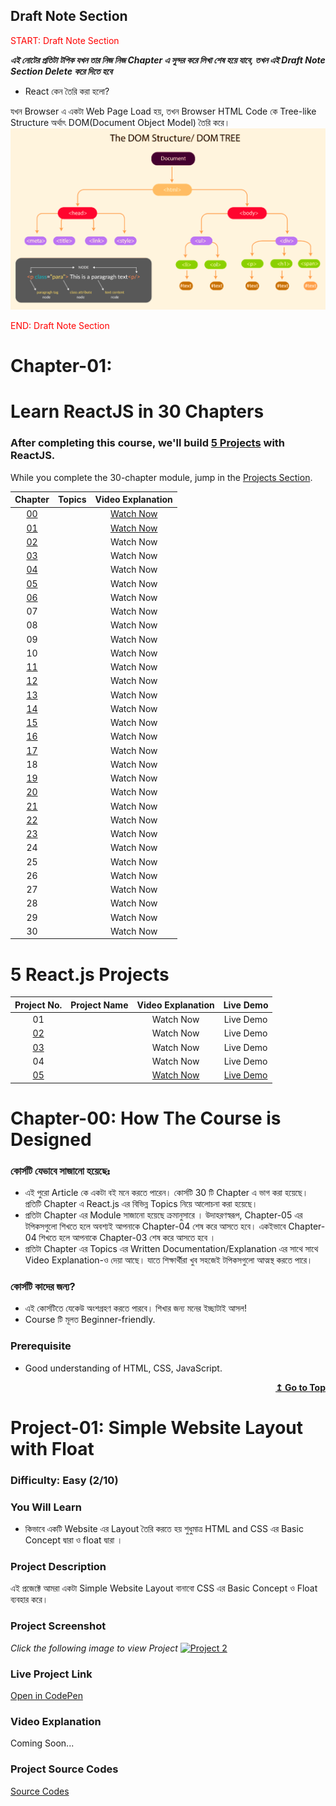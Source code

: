 ## Draft Note Section

<font color="red">START: Draft Note Section</font>

**_এই নোটের প্রতিটা টপিক যখন তার নিজ নিজ Chapter এ সুন্দর করে লিখা শেষ হয়ে যাবে, তখন এই Draft Note Section Delete করে দিতে হবে_**

- React কেন তৈরি করা হলো?

যখন Browser এ একটা Web Page Load হয়, তখন Browser HTML Code কে Tree-like Structure অর্থাৎ DOM(Document Object Model) তৈরি করে।
![DOM](./images/1.png)

<font color="red">END: Draft Note Section</font>

# Chapter-01:

# Learn ReactJS in 30 Chapters

### After completing this course, we'll build [5 Projects](#) with ReactJS.

While you complete the 30-chapter module, jump in the [Projects Section](#).

|                                         Chapter                                         |                                        Topics                                         | Video Explanation |
| :-------------------------------------------------------------------------------------: | :-----------------------------------------------------------------------------------: | :---------------: |
|                      [00](#chapter-00-how-the-course-is-designed)                       |                      [](#chapter-00-how-the-course-is-designed)                       |   [Watch Now]()   |
| [01](#chapter-01-what-is-nextjs-features-of-nextjs-environment-setup-project-structure) | [](#chapter-01-what-is-nextjs-features-of-nextjs-environment-setup-project-structure) |   [Watch Now]()   |
|                 [02](#chapter-02-html-quotation-link-image-and-favicon)                 |                 [](#chapter-02-html-quotation-link-image-and-favicon)                 |     Watch Now     |
|    [03](#chapter-03-html-table-list-iframes-code-tag-semantic-element-and-entities)     |    [](#chapter-03-html-table-list-iframes-code-tag-semantic-element-and-entities)     |     Watch Now     |
|                [04](#chapter-04-html-symbols-emojis-charsets-and-forms)                 |                [](#chapter-04-html-symbols-emojis-charsets-and-forms)                 |     Watch Now     |
|                    [05](#chapter-05-html-canvas-svg-and-html-media)                     |                    [](#chapter-05-html-canvas-svg-and-html-media)                     |     Watch Now     |
|      [06](#chapter-06-introduction-to-css-css-selectors-ways-of-styling-and-color)      |      [](#chapter-06-introduction-to-css-css-selectors-ways-of-styling-and-color)      |     Watch Now     |
|                                           07                                            |                                                                                       |     Watch Now     |
|                                           08                                            |                                                                                       |     Watch Now     |
|                                           09                                            |                                                                                       |     Watch Now     |
|                                           10                                            |                                                                                       |     Watch Now     |
|                     [11](#chapter-11-css-position-z-index-overflow)                     |                     [](#chapter-11-css-position-z-index-overflow)                     |     Watch Now     |
|                      [12](#chapter-12-css-float-display-alignment)                      |                      [](#chapter-12-css-float-display-alignment)                      |     Watch Now     |
|                              [13](#chapter-13-css-flexbox)                              |                              [](#chapter-13-css-flexbox)                              |     Watch Now     |
|                             [14](#chapter-14-css-selectors)                             |                             [](#chapter-14-css-selectors)                             |     Watch Now     |
|                         [15](#chapter-15-css-text-fonts--icons)                         |                         [](#chapter-15-css-text-fonts--icons)                         |     Watch Now     |
|               [16](#chapter-16-css-links-lists-tables-display--max-width)               |               [](#chapter-16-css-links-lists-tables-display--max-width)               |     Watch Now     |
|                  [17](#chapter-17-css-image-gallery-and-image-sprites)                  |                  [](#chapter-17-css-image-gallery-and-image-sprites)                  |     Watch Now     |
|                                           18                                            |                                                                                       |     Watch Now     |
|                [19](#chapter-19-visualize-and-play-with-css-properties)                 |                [](#chapter-19-visualize-and-play-with-css-properties)                 |     Watch Now     |
|                            [20](#chapter-20-css-grid-layout)                            |                            [](#chapter-20-css-grid-layout)                            |     Watch Now     |
|                             [21](#chapter-21-css-gradient)                              |                             [](#chapter-21-css-gradient)                              |     Watch Now     |
|                       [22](#chapter-22-css-2d-and-3d-transforms)                        |                       [](#chapter-22-css-2d-and-3d-transforms)                        |     Watch Now     |
|                            [23](#chapter-23-css-animations)                             |                                         []()                                          |     Watch Now     |
|                                           24                                            |                                                                                       |     Watch Now     |
|                                           25                                            |                                                                                       |     Watch Now     |
|                                           26                                            |                                                                                       |     Watch Now     |
|                                           27                                            |                                                                                       |     Watch Now     |
|                                           28                                            |                                                                                       |     Watch Now     |
|                                           29                                            |                                                                                       |     Watch Now     |
|                                           30                                            |                                                                                       |     Watch Now     |

# 5 React.js Projects

|                     Project No.                      |                    Project Name                    | Video Explanation |   Live Demo   |
| :--------------------------------------------------: | :------------------------------------------------: | :---------------: | :-----------: |
|                          01                          |                                                    |     Watch Now     |   Live Demo   |
|  [02](#project-02-simple-website-layout-with-float)  |  [](#project-02-simple-website-layout-with-float)  |     Watch Now     |   Live Demo   |
| [03](#project-03-simple-website-layout-with-flexbox) | [](#project-03-simple-website-layout-with-flexbox) |     Watch Now     |   Live Demo   |
|                          04                          |                                                    |     Watch Now     |   Live Demo   |
|      [05](#project-05-simple-3d-animation-page)      |      [](#project-05-simple-3d-animation-page)      |  [Watch Now](#)   | [Live Demo]() |

# Chapter-00: How The Course is Designed

### কোর্সটি যেভাবে সাজানো হয়েছেঃ

- এই পুরো Article কে একটা বই মনে করতে পারেন। কোর্সটি 30 টি Chapter এ ভাগ করা হয়েছে। প্রতিটি Chapter এ React.js এর বিভিন্ন Topics নিয়ে আলোচনা করা হয়েছে।
- প্রতিটা Chapter এর Module সাজানো হয়েছে ক্রমানুসারে । উদাহরণস্বরূপ, Chapter-05 এর টপিকসগুলো শিখতে হলে অবশ্যই আপনাকে Chapter-04 শেষ করে আসতে হবে। একইভাবে Chapter-04 শিখতে হলে আপনাকে Chapter-03 শেষ করে আসতে হবে ।
- প্রতিটা Chapter এর Topics এর Written Documentation/Explanation এর সাথে সাথে Video Explanation-ও দেয়া আছে। যাতে শিক্ষার্থীরা খুব সহজেই টপিকসগুলো আত্মস্থ করতে পারে।

### কোর্সটি কাদের জন্য?

- এই কোর্সটিতে যেকেউ অংশগ্রহণ করতে পারবে। শিখার জন্য মনের ইচ্ছাটাই আসল!
- Course টি মূলত Beginner-friendly.

### Prerequisite

- Good understanding of HTML, CSS, JavaScript.

<div align="right">
    <b><a href="#learn-html-and-css-in-60-chapters">↥ Go to Top</a></b>
</div>

# Project-01: Simple Website Layout with Float

### Difficulty: Easy (2/10)

### You Will Learn

- কিভাবে একটি Website এর Layout তৈরি করতে হয় শুধুমাত্র HTML and CSS এর Basic Concept দ্বারা ও float দ্বারা ।

### Project Description

এই প্রজেক্টে আমরা একটা Simple Website Layout বানাবো CSS এর Basic Concept ও Float ব্যবহার করে।

### Project Screenshot

_Click the following image to view Project_
[![Project 2](./project-02-simple-website-layout-with-basic-css/images/layout1.png)](https://codepen.io/travelerabdulalim/pen/QWrrWgV)

### Live Project Link

[Open in CodePen](https://codepen.io/travelerabdulalim/pen/QWrrWgV)

### Video Explanation

Coming Soon...

### Project Source Codes

[Source Codes](./project-02-simple-website-layout-with-basic-css/)
